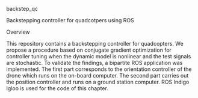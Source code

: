 backstep_qc

Backstepping controller for quadcotpers using ROS

Overview

This repository contains a backstepping controller for quadcopters. We propose a procedure based on conjugate gradient optimization for controller tuning when the dynamic model is nonlinear and the test signals are stochastic. To validate the findings, a bipartite ROS application was implemented. The first part corresponds to the orientation controller of the drone which runs on the on-board computer. The second part carries out the position controller and runs on a ground station computer. ROS Indigo Igloo is used for the code of this chapter.
